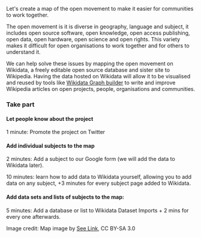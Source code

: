 Let's create a map of the open movement to make it easier for communities to work together. 

The open movement is it is diverse in geography, language and subject, it includes open source software, open knowledge, open access publishing, open data, open hardware, open science and open rights. This variety makes it difficult for open organisations to work together and for others to understand it. 

We can help solve these issues by mapping the open movement on Wikidata, a freely editable open source database and sister site to Wikipedia. Having the data hosted on Wikidata will allow it to be visualised and reused by tools like [Wikidata Graph  builder](https://angryloki.github.io/wikidata-graph-builder/) to write and improve Wikipedia articles on open projects, people, organisations and communities. 

<h3>Take part</h3>

<h4>Let people know about the project</h4>
1 minute: Promote the project on Twitter

<h4>Add individual subjects to the map</h4>
2 minutes: Add a subject to our Google form (we will add the data to Wikidata later).

10 minutes: learn how to add data to Wikidata yourself, allowing you to add data on any subject, +3 minutes for every subject page added to Wikidata.

<h4>Add data sets and lists of subjects to the map:</h4>
5 minutes: Add a database or list to Wikidata Dataset Imports + 2 mins for every one afterwards.




Image credit: Map image by [See Link](https://thenounproject.com/term/map/658110/), CC BY-SA 3.0
